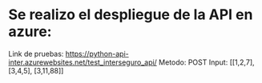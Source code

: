 # Se realizo el despliegue de la API en azure:
Link de pruebas: https://python-api-inter.azurewebsites.net/test_interseguro_api/ 
Metodo: POST
Input: [[1,2,7],[3,4,5], [3,11,88]] 
